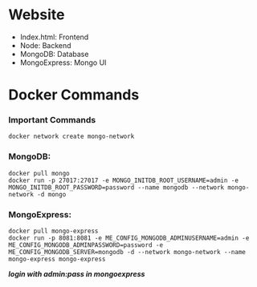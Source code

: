 # Website

  * Index.html: Frontend
  * Node: Backend
  * MongoDB: Database
  * MongoExpress: Mongo UI

# Docker Commands
  ### Important Commands
    docker network create mongo-network
  ### MongoDB:
    docker pull mongo
    docker run -p 27017:27017 -e MONGO_INITDB_ROOT_USERNAME=admin -e MONGO_INITDB_ROOT_PASSWORD=password --name mongodb --network mongo-network -d mongo
  ### MongoExpress:
    docker pull mongo-express
    docker run -p 8081:8081 -e ME_CONFIG_MONGODB_ADMINUSERNAME=admin -e ME_CONFIG_MONGODB_ADMINPASSWORD=password -e ME_CONFIG_MONGODB_SERVER=mongodb -d --network mongo-network --name mongo-express mongo-express
  ***login with admin:pass in mongoexpress***
